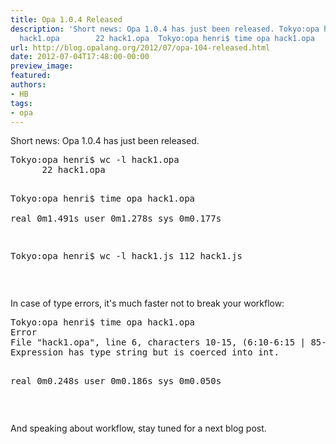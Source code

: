 ```yaml
---
title: Opa 1.0.4 Released
description: 'Short news: Opa 1.0.4 has just been released. Tokyo:opa henri$ wc -l
  hack1.opa        22 hack1.opa  Tokyo:opa henri$ time opa hack1.opa     ...'
url: http://blog.opalang.org/2012/07/opa-104-released.html
date: 2012-07-04T17:48:00-00:00
preview_image:
featured:
authors:
- HB
tags:
- opa
---
```


<p>Short news: Opa 1.0.4 has just been released.</p><pre>Tokyo:opa henri$ wc -l hack1.opa 
      22 hack1.opa

Tokyo:opa henri$ time opa hack1.opa     
real 0m1.491s
user 0m1.278s
sys 0m0.177s

Tokyo:opa henri$ wc -l hack1.js 
     112 hack1.js
</pre><br/>
<p>In case of type errors, it's much faster not to break your workflow:</p><pre>Tokyo:opa henri$ time opa hack1.opa 
Error
File &quot;hack1.opa&quot;, line 6, characters 10-15, (6:10-6:15 | 85-90)
Expression has type string but is coerced into int.


real 0m0.248s
user 0m0.186s
sys 0m0.050s
</pre><br/>
<p>And speaking about workflow, stay tuned for a next blog post.</p>
